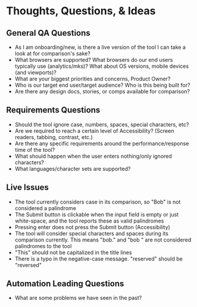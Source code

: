 # Thoughts, Questions, & Ideas

## General QA Questions

* As I am onboarding/new, is there a live version of the tool I can take a look at for comparison's sake?
* What browsers are supported? What browsers do our end users typically use (analytics/mks)? What about OS versions, mobile devices (and viewports)?
* What are your biggest priorities and concerns, Product Owner?
* Who is our target end user/target audience? Who is this being built for?
* Are there any design docs, stories, or comps available for comparison?

## Requirements Questions

* Should the tool ignore case, numbers, spaces, special characters, etc?
* Are we required to reach a certain level of Accessibility? (Screen readers, tabbing, contrast, etc.)
* Are there any specific requirements around the performance/response time of the tool?
* What should happen when the user enters nothing/only ignored characters?
* What languages/character sets are supported? 

## Live Issues
* The tool currently considers case in its comparison, so "Bob" is not considered a palindrome
* The Submit button is clickable when the input field is empty or just white-space, and the tool reports these as valid palindromes
* Pressing enter does not press the Submit button (Accessibility)
* The tool will consider special characters and spaces during its comparison currently. This means "bob." and "bob " are not considered palindromes to the tool
* "This" should not be capitalized in the title lines
* There is a typo in the negative-case message. "reserved" should be "reversed"

## Automation Leading Questions
* What are some problems we have seen in the past?

